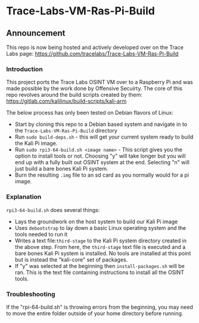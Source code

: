 # Trace-Labs-VM-Ras-Pi-Build

## Announcement
This repo is now being hosted and actively developed over on the Trace Labs page: https://github.com/tracelabs/Trace-Labs-VM-Ras-Pi-Build

### Introduction
This project ports the Trace Labs OSINT VM over to a Raspberry Pi and was made possible by the work done by Offensive Secuirty. The core of this repo revolves around the build scripts created by them: 
https://gitlab.com/kalilinux/build-scripts/kali-arm

The below process has only been tested on Debian flavors of Linux:
* Start by cloning this repo to a Debian based system and navigate in to the `Trace-Labs-VM-Ras-Pi-Build` directory
* Run `sudo build-deps.sh` - this will get your current system ready to build the Kali Pi image.
* Run `sudo rpi3-64-build.sh <image name>` - This script gives you the option to install tools or not. Choosing "y" will take longer but you will end up with a fully built out OSINT system at the end. Selecting "n" will just build a bare bones Kali Pi system.
* Burn the resulting `.img` file to an sd card as you normally would for a pi image.


### Explanation
`rpi3-64-build.sh` does several things:
* Lays the groundwork on the host system to build our Kali Pi image
* Uses `debootstrap` to lay down a basic Linux operating system and the tools needed to run it
* Writes a text file:`third-stage` to the Kali Pi system directory created in the above step. From here, the `third-stage` text file is executed and a bare bones Kali Pi system is installed. No tools are installed at this point but is instead the "kali-core" set of packages.
* If "y" was selected at the beginning then `install-packages.sh` will be ran. This is the text file containing instructions to install all the OSINT tools.



### Troubleshooting 
If the "rpi-64-build.sh" is throwing errors from the beginning, you may need to move the entire folder outside of your home directory before running.

